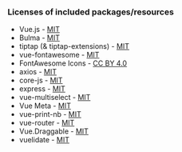### Licenses of included packages/resources

- Vue.js - [MIT](https://github.com/vuejs/vue/blob/dev/LICENSE)
- Bulma - [MIT](https://github.com/jgthms/bulma/blob/master/LICENSE)
- tiptap (& tiptap-extensions) - [MIT](https://github.com/scrumpy/tiptap/blob/master/LICENSE.md)
- vue-fontawesome - [MIT](https://github.com/FortAwesome/vue-fontawesome/blob/master/LICENSE.txt)
- FontAwesome Icons - [CC BY 4.0](https://fontawesome.com/license/free)
- axios - [MIT](https://github.com/axios/axios/blob/master/LICENSE)
- core-js - [MIT](https://github.com/zloirock/core-js/blob/master/LICENSE)
- express - [MIT](https://github.com/expressjs/express/blob/master/LICENSE)
- vue-multiselect - [MIT](https://github.com/shentao/vue-multiselect/blob/master/LICENSE)
- Vue Meta - [MIT](https://github.com/nuxt/vue-meta/blob/master/LICENSE.md)
- vue-print-nb - [MIT](https://github.com/Power-kxLee/vue-print-nb#license)
- vue-router - [MIT](https://github.com/vuejs/vue-router/blob/dev/LICENSE)
- Vue.Draggable - [MIT](https://github.com/SortableJS/Vue.Draggable/blob/master/LICENSE)
- vuelidate - [MIT](https://github.com/vuelidate/vuelidate/blob/master/LICENSE)
